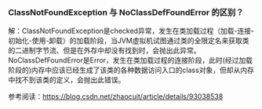 







### ClassNotFoundException 与 NoClassDefFoundError 的区别？
解：ClassNotFoundException是checked异常，发生在类加载过程（加载-连接-初始化-使用-卸载）的加载阶段，当JVM虚拟机试图通过类的全限定名来获取类的二进制字节流、但是在外存中却没有找到时，会抛出此异常。  
NoClassDefFoundError是Error，发生在类加载过程的连接阶段，此时(经过加载阶段的)内存中应该已经生成了该类的各种数据访问入口的class对象，但却从内存中找不到该类的定义，会抛出此错误。
















参考阅读：https://blog.csdn.net/zhaocuit/article/details/93038538
